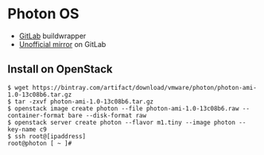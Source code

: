 Photon OS
=========


  * [GitLab](https://gitlab.com/gbraad/photon) buildwrapper
  * [Unofficial mirror](https://gitlab.com/unofficial-mirrors/photon) on GitLab


Install on OpenStack
--------------------

```
$ wget https://bintray.com/artifact/download/vmware/photon/photon-ami-1.0-13c08b6.tar.gz
$ tar -zxvf photon-ami-1.0-13c08b6.tar.gz
$ openstack image create photon --file photon-ami-1.0-13c08b6.raw --container-format bare --disk-format raw
$ openstack server create photon --flavor m1.tiny --image photon --key-name c9
$ ssh root@[ipaddress]
root@photon [ ~ ]#
```
